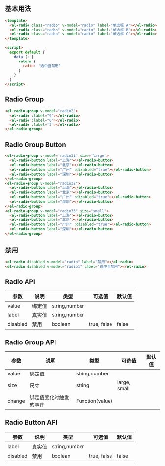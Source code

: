 <script>
  module.exports = {
    data() {
      return {
        radio: '',
        radio1: '选中且禁用',
        radio2: 3,
        radio31: '',
        radio32: '',
        radio33: ''
      };
    }
  };
</script>

## 基本用法

<div class="demo-box demo-radio">
  <el-radio class="radio" v-model="radio" label="单选框 A"></el-radio>
  <el-radio class="radio" v-model="radio" label="单选框 B"></el-radio>
  <el-radio class="radio" v-model="radio" label="单选框 C"></el-radio>
</div>

```html
<template>
  <el-radio class="radio" v-model="radio" label="单选框 A"></el-radio>
  <el-radio class="radio" v-model="radio" label="单选框 B"></el-radio>
  <el-radio class="radio" v-model="radio" label="单选框 C"></el-radio>
</template>

<script>
  export default {
    data () {
      return {
        radio: '选中且禁用'
      }
    }
  }
</script>
```

## Radio Group

<div class="demo-box demo-radio">
  <el-radio-group v-model="radio2">
    <el-radio :label="9"></el-radio>
    <el-radio :label="6"></el-radio>
    <el-radio :label="3"></el-radio>
  </el-radio-group>
</div>

```html
<el-radio-group v-model="radio2">
  <el-radio :label="9"></el-radio>
  <el-radio :label="6"></el-radio>
  <el-radio :label="3"></el-radio>
</el-radio-group>
```

## Radio Group Button

<div class="demo">
  <el-radio-group v-model="radio31" size="large">
    <el-radio-button label="上海"></el-radio-button>
    <el-radio-button label="北京"></el-radio-button>
    <el-radio-button label="广州" :disabled="true"></el-radio-button>
    <el-radio-button label="深圳"></el-radio-button>
  </el-radio-group>
</div>
<div class="demo">
  <el-radio-group v-model="radio32">
    <el-radio-button label="上海"></el-radio-button>
    <el-radio-button label="北京"></el-radio-button>
    <el-radio-button label="广州" :disabled="true"></el-radio-button>
    <el-radio-button label="深圳"></el-radio-button>
  </el-radio-group>
</div>
<div class="demo">
  <el-radio-group v-model="radio33" size="small">
    <el-radio-button label="上海"></el-radio-button>
    <el-radio-button label="北京"></el-radio-button>
    <el-radio-button label="广州" :disabled="true"></el-radio-button>
    <el-radio-button label="深圳"></el-radio-button>
  </el-radio-group>
</div>

```html
<el-radio-group v-model="radio31" size="large">
  <el-radio-button label="上海"></el-radio-button>
  <el-radio-button label="北京"></el-radio-button>
  <el-radio-button label="广州" :disabled="true"></el-radio-button>
  <el-radio-button label="深圳"></el-radio-button>
</el-radio-group>
<el-radio-group v-model="radio32">
  <el-radio-button label="上海"></el-radio-button>
  <el-radio-button label="北京"></el-radio-button>
  <el-radio-button label="广州" :disabled="true"></el-radio-button>
  <el-radio-button label="深圳"></el-radio-button>
</el-radio-group>
<el-radio-group v-model="radio33" size="small">
  <el-radio-button label="上海"></el-radio-button>
  <el-radio-button label="北京"></el-radio-button>
  <el-radio-button label="广州" :disabled="true"></el-radio-button>
  <el-radio-button label="深圳"></el-radio-button>
</el-radio-group>
```

## 禁用

<div class="demo-box demo-radio">
  <el-radio disabled v-model="radio" label="禁用"></el-radio>
  <el-radio disabled v-model="radio1" label="选中且禁用"></el-radio>
</div>

```html
<el-radio disabled v-model="radio" label="禁用"></el-radio>
<el-radio disabled v-model="radio1" label="选中且禁用"></el-radio>
```


## Radio API
| 参数      | 说明    | 类型      | 可选值       | 默认值   |
|---------- |-------- |---------- |-------------  |-------- |
| value     | 绑定值   | string,number  |               |         |
| label     | 真实值   | string,number    |               |         |
| disabled  | 禁用    | boolean   | true, false   | false   |

## Radio Group API
| 参数      | 说明    | 类型      | 可选值       | 默认值   |
|---------- |-------- |---------- |-------------  |-------- |
| value     | 绑定值   | string,number  |               |         |
| size     | 尺寸   | string  | large, small  |         |
| change  | 绑定值变化时触发的事件 | Function(value) |    |    |

## Radio Button API
| 参数      | 说明    | 类型      | 可选值       | 默认值   |
|---------- |-------- |---------- |-------------  |-------- |
| label     | 真实值   | string,number  |               |         |
| disabled  | 禁用    | boolean   | true, false   | false   |
